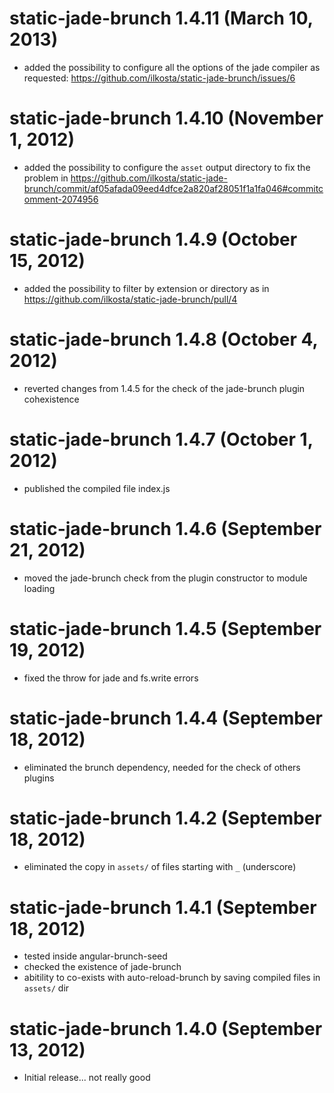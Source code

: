 # static-jade-brunch 1.4.11 (March 10, 2013)
* added the possibility to configure all the options of the jade compiler as requested:  https://github.com/ilkosta/static-jade-brunch/issues/6

# static-jade-brunch 1.4.10 (November 1, 2012)
* added the possibility to configure the `asset` output directory to fix the problem in https://github.com/ilkosta/static-jade-brunch/commit/af05afada09eed4dfce2a820af28051f1a1fa046#commitcomment-2074956

# static-jade-brunch 1.4.9 (October 15, 2012)
* added the possibility to filter by extension or directory as in https://github.com/ilkosta/static-jade-brunch/pull/4

# static-jade-brunch 1.4.8 (October 4, 2012)
* reverted changes from 1.4.5 for the check of the jade-brunch plugin cohexistence

# static-jade-brunch 1.4.7 (October 1, 2012)
* published the compiled file index.js

# static-jade-brunch 1.4.6 (September 21, 2012)
* moved the jade-brunch check from the plugin constructor to module loading

# static-jade-brunch 1.4.5 (September 19, 2012)
* fixed the throw for jade and fs.write errors

# static-jade-brunch 1.4.4 (September 18, 2012)
* eliminated the brunch dependency, needed for the check of others plugins

# static-jade-brunch 1.4.2 (September 18, 2012)
* eliminated the copy in `assets/` of files starting with `_` (underscore)

# static-jade-brunch 1.4.1 (September 18, 2012)
* tested inside angular-brunch-seed
* checked the existence of jade-brunch
* abitility to co-exists with auto-reload-brunch by saving compiled files in `assets/` dir

# static-jade-brunch 1.4.0 (September 13, 2012)
* Initial release... not really good
